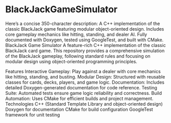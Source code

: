 # BlackJackGameSimulator
 Here’s a concise 350-character description:  A C++ implementation of the classic BlackJack game featuring modular object-oriented design. Includes core gameplay mechanics like hitting, standing, and dealer AI. Fully documented with Doxygen, tested using GoogleTest, and built with CMake.
BlackJack Game Simulator
A feature-rich C++ implementation of the classic BlackJack card game. This repository provides a comprehensive simulation of the BlackJack gameplay, following standard rules and focusing on modular design using object-oriented programming principles.

Features
Interactive Gameplay: Play against a dealer with core mechanics like hitting, standing, and busting.
Modular Design: Structured with reusable classes for cards, decks, players, and game logic.
Documentation: Includes detailed Doxygen-generated documentation for code reference.
Testing Suite: Automated tests ensure game logic reliability and correctness.
Build Automation: Uses CMake for efficient builds and project management.
Technologies
C++ (Standard Template Library and object-oriented design)
Doxygen for documentation
CMake for build configuration
GoogleTest framework for unit testing
